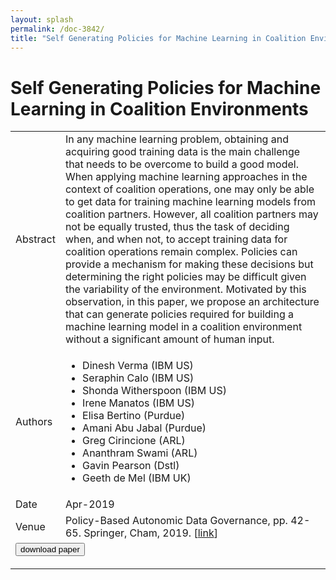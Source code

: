 ```yaml
---
layout: splash
permalink: /doc-3842/
title: "Self Generating Policies for Machine Learning in Coalition Environments"
---
```


# Self Generating Policies for Machine Learning in Coalition Environments

<table>
    <tbody>
    <tr>
        <td>Abstract</td>
        <td>In any machine learning problem, obtaining and acquiring good training data is the main challenge that needs to be overcome to build a good model. When applying machine learning approaches in the context of coalition operations, one may only be able to get data for training machine learning models from coalition partners. However, all coalition partners may not be equally trusted, thus the task of deciding when, and when not, to accept training data for coalition operations remain complex. Policies can provide a mechanism for making these decisions but determining the right policies may be difficult given the variability of the environment. Motivated by this observation, in this paper, we propose an architecture that can generate policies required for building a machine learning model in a coalition environment without a significant amount of human input.</td>
    </tr>
    <tr>
        <td>Authors</td>
        <td>
            <ul>
                <li>Dinesh Verma (IBM US)</li>
                <li>Seraphin Calo (IBM US)</li>
                <li>Shonda Witherspoon (IBM US)</li>
                <li>Irene Manatos (IBM US)</li>
                <li>Elisa Bertino (Purdue)</li>
                <li>Amani Abu Jabal (Purdue)</li>
                <li>Greg Cirincione (ARL)</li>
                <li>Ananthram Swami (ARL)</li>
                <li>Gavin Pearson (Dstl)</li>
                <li>Geeth de Mel (IBM UK)</li>
            </ul>
        </td>
    </tr>
    <tr>
        <td>Date</td>
        <td>Apr-2019</td>
    </tr>
    <tr>
        <td>Venue</td>
        <td>Policy-Based Autonomic Data Governance, pp. 42-65. Springer, Cham, 2019. [<a href="https://link.springer.com/chapter/10.1007/978-3-030-17277-0_3">link</a>]</td>
    </tr>
        <tr>
            <td colspan="2">
                <form method="get" action="https://ibm.box.com/v/doc-3842-paper">
                    <button type="submit">download paper</button>
                </form>
            </td>
        </tr>
    </tbody>
</table>
